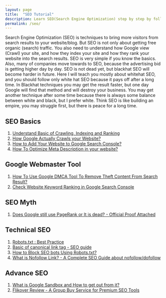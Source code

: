 ```yaml
---
layout: page
title:  "SEO Tutorial"
description: Learn SEO(Search Engine Optimization) step by step by following below tutorials.
permalink: /seo/
---
```

Search Engine Optimization (SEO) is techniques to bring more visitors from search results to your website/blog. But SEO is not only about getting free organic (search) traffic. You also need to understand how Google view (Crawl) your site, and how they index your site and how they rank your website into the search results. SEO is very simple if you know the basics. Also, many of companies move towards to SEO, because the advertising bid is getting higher day by day. SEO is not dead yet, but blackhat SEO will become harder in future. Here I will teach you mostly about whitehat SEO, and you should follow only white hat SEO because it pays off after a long time. In Blackhat techniques you may get the result faster, but one day Google will find that method and will destroy your business. You may get another technique after some time because there is always some balance between white and black, but I prefer white. Think SEO is like building an empire, you may struggle first, but there is peace for a long time.

<div class="box"><h2> SEO Basics </h2>
<ol>
<li><a href="/crawling-indexing-and-ranking/">Understand Basic of Crawling, Indexing and Ranking</a></li>
<li><a href="/how-google-crawl-your-website/">How Google Actually Crawls your Website?</a></li>
<li><a href="/add-website-to-google-search-console/">How to Add Your Website to Google Search Console?</a></li>
<li><a href="/meta-description/">How To Optimize Meta Description in your website?</a></li>
</ol></div>

<div class="box"><h2>Google Webmaster Tool </h2>
<ol>
<li><a href="/google-dmca-report/">How To Use Google DMCA Tool To Remove Theft Content From Search Result?</a></li>
<li><a href="/check-keyword-ranking-in-google-search-console/">Check Website Keyword Ranking in Google Search Console</a></li>
</ol></div>

<div class="box"><h2 id="seo-myth">SEO Myth</h2>
<ol>
<li><a href="/pagerank-is-not-dead/">Does Google still use PageRank or It is dead? - Official Proof Attached</a></li>
</ol></div>

<div class="box"><h2>Technical SEO </h2>
<ol>
<li><a href="/robots-txt/">Robots.txt : Best Practice</a></li>
<li><a href="/canonical-link-tag/">Basic of canonical link tag - SEO guide</a></li>
<li><a href="/block-seo-bots-in-robots-txt/">How to Block SEO bots Using Robots.txt?</a></li>
<li><a href="/nofollow-link/">What is Nofollow Link? - A Complete SEO Guide about nofollow/dofollow</a></li>
</ol></div>

<div class="box"><h2>Advance SEO</h2>
<ol>
<li><a href="/google-sandbox/">What is Google Sandbox and How to get out from it?</a></li>
<li><a href="/flikover-review/">Flikover Review - A Group Buy Service for Premium SEO Tools</a></li>
</ol></div>

